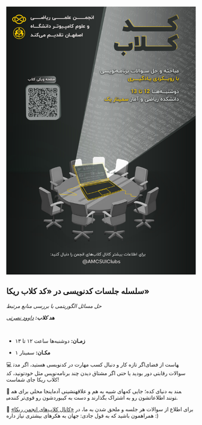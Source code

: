 ![image](Poster-Code-Club.jpg)


## سلسله جلسات کدنویسی در «کد کلاب ریکا»


*حل مسائل الگوریتمی با بررسی منابع مرتبط*


***هد کلاب:*** *[داوود نصرتی](https://t.me/davwvod)*


‌



- **زمـان:** دوشنبه‌ها ساعت ۱۲ تا ۱۳
  
  
- **مکـان:** سمینار ۱


💻 اگر تازه کار و دنبال کسب مهارت در کدنویسی هستید، اگر مدت‎هاست از فضای سوالات رقابتی دور بودید یا حتی اگر مشتاق دیدن چند برنامه‌نویس مثل خودتونید، کد کلاب ریکا جای شماست!


🔸 اینجا محلی برای هم‎نشینی آدم‎های شبیه به هم و علاقه‎مند به دنیای کده؛ جایی که می‎تونند اطلاعاتشون رو به اشتراک بگذارند و دست به کیبوردشون رو قوی‌تر کنند.


🔸 برای اطلاع از سوالات هر جلسه و ملحق شدن به ما، در [«کانال کلاب‌های انجمن ریکا»](https://t.me/AMCSUIClubs) همراهمون باشید که به قول جادی: جهان به هکرهای بیشتری نیاز داره :)
